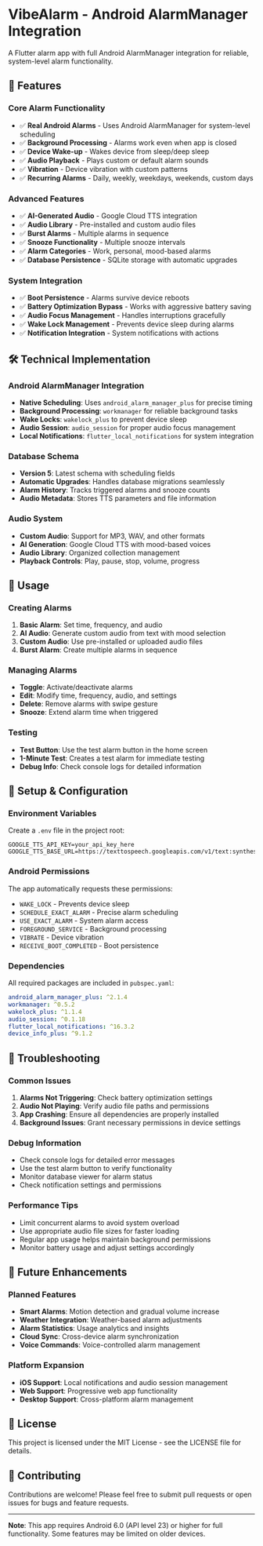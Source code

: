 # VibeAlarm - Android AlarmManager Integration

A Flutter alarm app with full Android AlarmManager integration for reliable, system-level alarm functionality.

## 🚀 Features

### **Core Alarm Functionality**
- ✅ **Real Android Alarms** - Uses Android AlarmManager for system-level scheduling
- ✅ **Background Processing** - Alarms work even when app is closed
- ✅ **Device Wake-up** - Wakes device from sleep/deep sleep
- ✅ **Audio Playback** - Plays custom or default alarm sounds
- ✅ **Vibration** - Device vibration with custom patterns
- ✅ **Recurring Alarms** - Daily, weekly, weekdays, weekends, custom days

### **Advanced Features**
- ✅ **AI-Generated Audio** - Google Cloud TTS integration
- ✅ **Audio Library** - Pre-installed and custom audio files
- ✅ **Burst Alarms** - Multiple alarms in sequence
- ✅ **Snooze Functionality** - Multiple snooze intervals
- ✅ **Alarm Categories** - Work, personal, mood-based alarms
- ✅ **Database Persistence** - SQLite storage with automatic upgrades

### **System Integration**
- ✅ **Boot Persistence** - Alarms survive device reboots
- ✅ **Battery Optimization Bypass** - Works with aggressive battery saving
- ✅ **Audio Focus Management** - Handles interruptions gracefully
- ✅ **Wake Lock Management** - Prevents device sleep during alarms
- ✅ **Notification Integration** - System notifications with actions

## 🛠️ Technical Implementation

### **Android AlarmManager Integration**
- **Native Scheduling**: Uses `android_alarm_manager_plus` for precise timing
- **Background Processing**: `workmanager` for reliable background tasks
- **Wake Locks**: `wakelock_plus` to prevent device sleep
- **Audio Session**: `audio_session` for proper audio focus management
- **Local Notifications**: `flutter_local_notifications` for system integration

### **Database Schema**
- **Version 5**: Latest schema with scheduling fields
- **Automatic Upgrades**: Handles database migrations seamlessly
- **Alarm History**: Tracks triggered alarms and snooze counts
- **Audio Metadata**: Stores TTS parameters and file information

### **Audio System**
- **Custom Audio**: Support for MP3, WAV, and other formats
- **AI Generation**: Google Cloud TTS with mood-based voices
- **Audio Library**: Organized collection management
- **Playback Controls**: Play, pause, stop, volume, progress

## 📱 Usage

### **Creating Alarms**
1. **Basic Alarm**: Set time, frequency, and audio
2. **AI Audio**: Generate custom audio from text with mood selection
3. **Custom Audio**: Use pre-installed or uploaded audio files
4. **Burst Alarm**: Create multiple alarms in sequence

### **Managing Alarms**
- **Toggle**: Activate/deactivate alarms
- **Edit**: Modify time, frequency, audio, and settings
- **Delete**: Remove alarms with swipe gesture
- **Snooze**: Extend alarm time when triggered

### **Testing**
- **Test Button**: Use the test alarm button in the home screen
- **1-Minute Test**: Creates a test alarm for immediate testing
- **Debug Info**: Check console logs for detailed information

## 🔧 Setup & Configuration

### **Environment Variables**
Create a `.env` file in the project root:
```env
GOOGLE_TTS_API_KEY=your_api_key_here
GOOGLE_TTS_BASE_URL=https://texttospeech.googleapis.com/v1/text:synthesize
```

### **Android Permissions**
The app automatically requests these permissions:
- `WAKE_LOCK` - Prevents device sleep
- `SCHEDULE_EXACT_ALARM` - Precise alarm scheduling
- `USE_EXACT_ALARM` - System alarm access
- `FOREGROUND_SERVICE` - Background processing
- `VIBRATE` - Device vibration
- `RECEIVE_BOOT_COMPLETED` - Boot persistence

### **Dependencies**
All required packages are included in `pubspec.yaml`:
```yaml
android_alarm_manager_plus: ^2.1.4
workmanager: ^0.5.2
wakelock_plus: ^1.1.4
audio_session: ^0.1.18
flutter_local_notifications: ^16.3.2
device_info_plus: ^9.1.2
```

## 🚨 Troubleshooting

### **Common Issues**
1. **Alarms Not Triggering**: Check battery optimization settings
2. **Audio Not Playing**: Verify audio file paths and permissions
3. **App Crashing**: Ensure all dependencies are properly installed
4. **Background Issues**: Grant necessary permissions in device settings

### **Debug Information**
- Check console logs for detailed error messages
- Use the test alarm button to verify functionality
- Monitor database viewer for alarm status
- Check notification settings and permissions

### **Performance Tips**
- Limit concurrent alarms to avoid system overload
- Use appropriate audio file sizes for faster loading
- Regular app usage helps maintain background permissions
- Monitor battery usage and adjust settings accordingly

## 🔮 Future Enhancements

### **Planned Features**
- **Smart Alarms**: Motion detection and gradual volume increase
- **Weather Integration**: Weather-based alarm adjustments
- **Alarm Statistics**: Usage analytics and insights
- **Cloud Sync**: Cross-device alarm synchronization
- **Voice Commands**: Voice-controlled alarm management

### **Platform Expansion**
- **iOS Support**: Local notifications and audio session management
- **Web Support**: Progressive web app functionality
- **Desktop Support**: Cross-platform alarm management

## 📄 License

This project is licensed under the MIT License - see the LICENSE file for details.

## 🤝 Contributing

Contributions are welcome! Please feel free to submit pull requests or open issues for bugs and feature requests.

---

**Note**: This app requires Android 6.0 (API level 23) or higher for full functionality. Some features may be limited on older devices.
